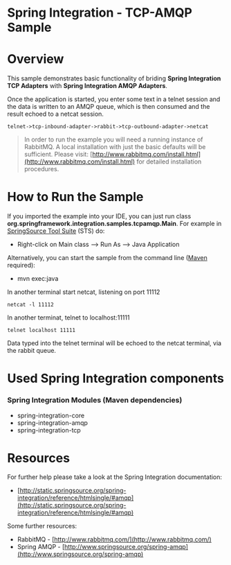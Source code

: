 Spring Integration - TCP-AMQP Sample
====================================

# Overview

This sample demonstrates basic functionality of briding **Spring Integration TCP Adapters** with **Spring Integration AMQP Adapters**.

Once the application is started, you enter some text in a telnet session and the data is written to an AMQP queue, which is then consumed and the result echoed to a netcat session.

    telnet->tcp-inbound-adapter->rabbit->tcp-outbound-adapter->netcat

> In order to run the example you will need a running  instance of RabbitMQ. A local installation with just the basic defaults will be sufficient. Please visit: [http://www.rabbitmq.com/install.html](http://www.rabbitmq.com/install.html) for detailed installation procedures.

# How to Run the Sample

If you imported the example into your IDE, you can just run class **org.springframework.integration.samples.tcpamqp.Main**. For example in [SpringSource Tool Suite](http://www.springsource.com/developer/sts) (STS) do:

* Right-click on Main class --> Run As --> Java Application

Alternatively, you can start the sample from the command line ([Maven](http://maven.apache.org/) required):

* mvn exec:java

In another terminal start netcat, listening on port 11112

    netcat -l 11112

In another terminat, telnet to localhost:11111

    telnet localhost 11111

Data typed into the telnet terminal will be echoed to the netcat terminal, via the rabbit queue.

# Used Spring Integration components

### Spring Integration Modules (Maven dependencies)

* spring-integration-core
* spring-integration-amqp
* spring-integration-tcp

# Resources

For further help please take a look at the Spring Integration documentation:

* [http://static.springsource.org/spring-integration/reference/htmlsingle/#amqp](http://static.springsource.org/spring-integration/reference/htmlsingle/#amqp)

Some further resources:

* RabbitMQ -  [http://www.rabbitmq.com/](http://www.rabbitmq.com/)
* Spring AMQP - [http://www.springsource.org/spring-amqp](http://www.springsource.org/spring-amqp)
